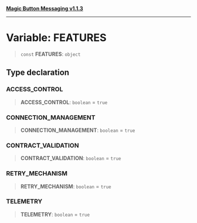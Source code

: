 [**Magic Button Messaging v1.1.3**](../README.md)

***

# Variable: FEATURES

> `const` **FEATURES**: `object`

## Type declaration

### ACCESS\_CONTROL

> **ACCESS\_CONTROL**: `boolean` = `true`

### CONNECTION\_MANAGEMENT

> **CONNECTION\_MANAGEMENT**: `boolean` = `true`

### CONTRACT\_VALIDATION

> **CONTRACT\_VALIDATION**: `boolean` = `true`

### RETRY\_MECHANISM

> **RETRY\_MECHANISM**: `boolean` = `true`

### TELEMETRY

> **TELEMETRY**: `boolean` = `true`
